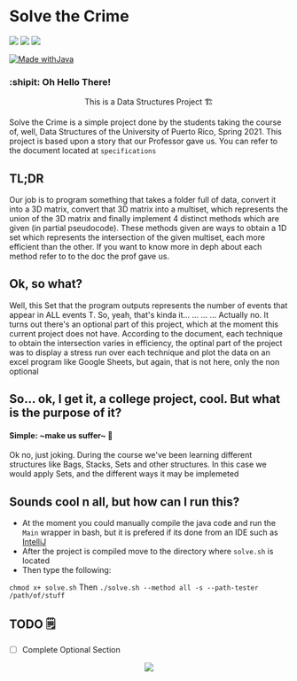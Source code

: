 
# Solve the Crime


<a href="https://github.com/FrenzyExists/Solve-The-Crime/stargazers"><img src="https://img.shields.io/github/stars/FrenzyExists/Solve-The-Crime?colorA=4c566a&colorB=BF616A&style=for-the-badge&logo=starship"></a>
<a href="https://github.com/FrenzyExists/Solve-The-Crime/issues"><img src="https://img.shields.io/github/issues/FrenzyExists/Solve-The-Crime?colorA=4c566a&colorB=88C0D0&style=for-the-badge&logo=bugatti"></a>
<a href="https://github.com/FrenzyExists/Solve-The-Crime/network/members"><img src="https://img.shields.io/github/forks/FrenzyExists/Solve-The-Crime?colorA=4c566a&colorB=BF616A&style=for-the-badge&logo=github"></a>

[![Made withJava](https://img.shields.io/badge/Made%20with-Java-BF616A?style=for-the-badge&colorA=4c566a&logo=Java)](https://java.com/en/)


<h3>:shipit: Oh Hello There! </h3>

<p align="center"> This is a Data Structures Project 🏗 </p>

Solve the Crime is a simple project done by the students taking the course of, well, Data Structures of the University of Puerto Rico, Spring 2021. This project is based upon a story that our Professor gave us. You can refer to the document located at `specifications`

## TL;DR
Our job is to program something that takes a folder full of data, convert it into a 3D matrix, convert that 3D matrix into a multiset, which represents the union of the 3D matrix and finally implement 4 distinct methods which are given (in partial pseudocode). These methods given are ways to obtain a 1D set which represents the intersection of the given multiset, each more efficient than the other. If you want to know more in deph about each method refer to to the doc the prof gave us.

## Ok, so what?
Well, this Set that the program outputs represents the number of events that appear in ALL events T. So, yeah, that's kinda it...
...
...
... Actually no. It turns out there's an optional part of this project, which at the moment this current project does not have. According to the document, each technique to obtain the intersection varies in efficiency, the optinal part of the project was to display a stress run over each technique and plot the data on an excel program like Google Sheets, but again, that is not here, only the non optional

## So... ok, I get it, a college project, cool. But what is the purpose of it?
#### Simple: ~make us suffer~ 🤣

Ok no, just joking. During the course we've been learning different structures like Bags, Stacks, Sets and other structures. In this case we would apply Sets, and the different ways it may be implemeted

## Sounds cool n all, but how can I run this?
* At the moment you could manually compile the java code and run the `Main` wrapper in bash, but it is prefered if its done from an IDE such as [IntelliJ](https://www.jetbrains.com/idea/)
* After the project is compiled move to the directory where `solve.sh` is located
* Then type the following:


```chmod x+ solve.sh```
Then
```./solve.sh --method all -s --path-tester /path/of/stuff```

## TODO 🗒
- [ ] Complete Optional Section

<p align="center"><a href="https://github.com/Axarva/dotfiles-2.0/blob/main/LICENSE"><img src="https://img.shields.io/badge/license-MIT-orange.svg?colorA=4c566a&colorB=88c0d0&style=for-the-badge&logo=mitsubishi"></a></p>

